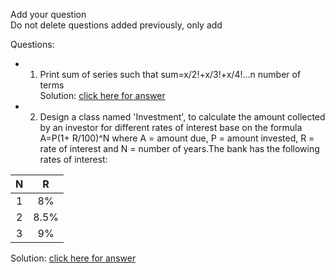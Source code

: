 [answer]: https://github.com/CapMactavish241/code/blob/main/Answer.md
Add your question  
Do not delete questions added previously, only add

Questions:
- 1. Print sum of series such that sum=x/2!+x/3!+x/4!...n number of terms  
Solution: [click here for answer](https://github.com/CapMactavish241/code/blob/main/Answer.md#one)
- 2. Design a class named 'Investment', to calculate the amount collected by an investor for different rates of interest base on the formula A=P(1+ R/100)^N where A = amount due, P = amount invested, R = rate of interest and N = number of years.The bank has the following rates of interest:

| **N** | **R** |
|:-----:|:-----:|
|   1   |   8%  |
|   2   |  8.5% |
|   3   |   9%  |

Solution: [click here for answer](https://github.com/CapMactavish241/code/blob/main/Answer.md#two)

